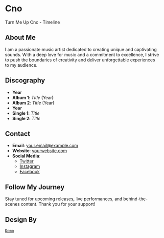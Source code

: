 # Cno
Turn Me Up Cno - Timeline
## About Me

I am a passionate music artist dedicated to creating unique and captivating sounds. With a deep love for music and a commitment to excellence, I strive to push the boundaries of creativity and deliver unforgettable experiences to my audience.

## Discography

- **Year**
- **Album 1**: *Title* (Year)
- **Album 2**: *Title* (Year)
- **Year**
- **Single 1**: *Title* 
- **Single 2**: *Title* 

## Contact

- **Email**: [your.email@example.com](mailto:your.email@example.com)
- **Website**: [yourwebsite.com](http://yourwebsite.com)
- **Social Media**:
    - [Twitter](http://twitter.com/yourprofile)
    - [Instagram](http://instagram.com/yourprofile)
    - [Facebook](http://facebook.com/yourprofile)

## Follow My Journey

Stay tuned for upcoming releases, live performances, and behind-the-scenes content. Thank you for your support!


## Design By
[`Demo`](https://theekingza.github.io/Cno/)
